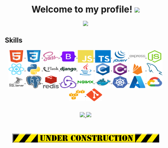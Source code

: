 <h1 align="center">
  Welcome to my profile!
  <img src="https://media.giphy.com/media/hvRJCLFzcasrR4ia7z/giphy.gif" width="28">
</h1>

<p align="center">
  <img src="https://readme-typing-svg.herokuapp.com/?lines=%F0%9F%8E%93%20Computer%20Systems%20Engineering;Full-Stack%20Developer;Frontend%20Specialist&center=true&width=380&height=65"></a>
</p>


<h2>Skills</h2>

<div style="display: inline_block" align="center">
<a href="https://developer.mozilla.org/es/docs/Glossary/HTML5"><img align="center" alt="HTML5" height="40" width="50" src="https://github.com/YLeonardo/YLeonardo/blob/main/icons/html5/html5-original.svg">
<a href="https://developer.mozilla.org/es/docs/Web/CSS"><img align="center" alt="CSS" height="40" width="50" src="https://github.com/YLeonardo/YLeonardo/blob/main/icons/css3/css3-original.svg">
<a href="https://sass-lang.com/"><img align="center" alt="Sass" height="40" width="50" src="https://github.com/YLeonardo/YLeonardo/blob/main/icons/sass/sass-original.svg">
<a href="https://getbootstrap.com/"><img align="center" alt="Bootstrap" height="40" width="50" src="https://github.com/YLeonardo/YLeonardo/blob/main/icons/bootstrap/bootstrap-original.svg">
<a href="https://developer.mozilla.org/es/docs/Web/JavaScript"><img align="center" alt="Javascript" height="40" width="50" src="https://github.com/YLeonardo/YLeonardo/blob/main/icons/javascript/javascript-plain.svg">
<a href="https://www.typescriptlang.org/"><img align="center" alt="Typescript" height="40" width="50" src="https://github.com/YLeonardo/YLeonardo/blob/main/icons/typescript/typescript-plain.svg">
<a href="https://jquery.com/"><img align="center" alt="JQuery" height="40" width="50" src="https://github.com/YLeonardo/YLeonardo/blob/main/icons/jquery/jquery-plain-wordmark.svg">
<a href="https://expressjs.com/"><img align="center" alt="Express" height="40" width="50" src="https://github.com/YLeonardo/YLeonardo/blob/main/icons/express/express-original-wordmark.svg">
<a href="https://nodejs.org/en/"><img align="center" alt="NodeJS" height="40" width="50" src="https://github.com/YLeonardo/YLeonardo/blob/main/icons/nodejs/nodejs-original.svg">
<a href="https://reactjs.org/"><img align="center" alt="ReactJS" height="40" width="50" src="https://github.com/YLeonardo/YLeonardo/blob/main/icons/react/react-original.svg">
<a href="https://www.python.org/"><img align="center" alt="Python" height="40" width="50" src="https://github.com/YLeonardo/YLeonardo/blob/main/icons/python/python-original.svg">
<a href="https://flask.palletsprojects.com/en/2.2.x/"><img align="center" alt="Flask" height="40" width="50" src="https://github.com/YLeonardo/YLeonardo/blob/main/icons/flask/flask-original-wordmark.svg">
<a href="https://www.djangoproject.com/"><img align="center" alt="Django" height="40" width="50" src="https://github.com/YLeonardo/YLeonardo/blob/main/icons/django/django-plain-wordmark.svg">
<a href="https://www.java.com/es/"><img align="center" alt="Java" height="40" width="50" src="https://github.com/YLeonardo/YLeonardo/blob/main/icons/java/java-original.svg">
<a href="https://learn.microsoft.com/es-es/cpp/c-language/organization-of-the-c-language-reference?view=msvc-170"><img align="center" alt="Lenguaje C" height="40" width="50" src="https://github.com/YLeonardo/YLeonardo/blob/main/icons/c/c-original.svg">
<a href="https://learn.microsoft.com/es-es/dotnet/csharp/tour-of-csharp/"><img align="center" alt="Lenguaje C#" height="40" width="50" src="https://github.com/YLeonardo/YLeonardo/blob/main/icons/csharp/csharp-original.svg">
<a href="https://firebase.google.com/?hl=es"><img align="center" alt="Firebase" height="40" width="50" src="https://github.com/YLeonardo/YLeonardo/blob/main/icons/firebase/firebase-plain.svg">
<a href="https://www.mysql.com/"><img align="center" alt="Mysql" height="40" width="50" src="https://github.com/YLeonardo/YLeonardo/blob/main/icons/mysql/mysql-plain.svg">
<a href="https://www.microsoft.com/es-mx/sql-server/sql-server-downloads"><img align="center" alt="Microsoftsqlserver" height="40" width="50" src="https://github.com/YLeonardo/YLeonardo/blob/main/icons/microsoftsqlserver/microsoftsqlserver-plain-wordmark.svg">
<a href="https://www.postgresql.org/"><img align="center" alt="Postgresql" height="40" width="50" src="https://github.com/YLeonardo/YLeonardo/blob/main/icons/postgresql/postgresql-original.svg">
<a href="https://redis.io/"><img align="center" alt="Redis" height="40" width="50" src="https://github.com/YLeonardo/YLeonardo/blob/main/icons/redis/redis-original-wordmark.svg">
<a href="https://es.redux.js.org/"><img align="center" alt="Redux" height="40" width="50" src="https://github.com/YLeonardo/YLeonardo/blob/main/icons/redux/redux-original.svg">
<a href="https://www.nginx.com/"><img align="center" alt="Nginx" height="40" width="50" src="https://github.com/YLeonardo/YLeonardo/blob/main/icons/nginx/nginx-original.svg">
<a href="https://www.docker.com/"><img align="center" alt="Docker" height="40" width="50" src="https://github.com/YLeonardo/YLeonardo/blob/main/icons/docker/docker-original.svg">
<a href="https://cloud.google.com/learn/what-is-kubernetes?hl=es-419#:~:text=en%20Google%20Cloud.-,Definici%C3%B3n%20de%20Kubernetes,en%20contenedores%20en%20cualquier%20lugar."><img align="center" alt="kubernetes" height="40" width="50" src="https://github.com/YLeonardo/YLeonardo/blob/main/icons/kubernetes/kubernetes-plain.svg">
<a href="https://azure.microsoft.com/es-mx"><img align="center" alt="Azure" height="40" width="50" src="https://github.com/YLeonardo/YLeonardo/blob/main/icons/azure/azure-original.svg">
<a href="https://cloud.google.com/?hl=es"><img align="center" alt="GCP" height="40" width="50" src="https://github.com/YLeonardo/YLeonardo/blob/main/icons/googlecloud/googlecloud-original.svg">
<a href="https://aws.amazon.com/es/?nc2=h_lg"><img align="center" alt="AWS" height="40" width="50" src="https://github.com/YLeonardo/YLeonardo/blob/main/icons/amazonwebservices/amazonwebservices-original.svg">
<a href="https://git-scm.com/"><img align="center" alt="Git" height="40" width="50" src="https://github.com/YLeonardo/YLeonardo/blob/main/icons/git/git-original.svg">
</div>
<br><br>
<div align="center">
  <a href="https://github.com/YLeonardo">
  <img height="180em" src="https://github-readme-stats.vercel.app/api?username=YLeonardo&show_icons=true&theme=tokyonight&include_all_commits=true&count_private=true"/>
  <img height="180em" src="https://github-readme-stats.vercel.app/api/top-langs/?username=YLeonardo&layout=compact&langs_count=7&theme=tokyonight"/></a>
</div>
<br><br>
<p align="center">
  <img src="https://github.com/YLeonardo/YLeonardo/blob/main/gifs/under-construction.gif" alt="underconstruction"/>
</p>
  
